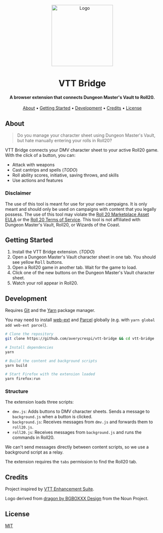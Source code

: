 <div align="center">
    <br>
    <a href="https://github.com/averycrespi/vtt-bridge">
        <img src="https://raw.githubusercontent.com/averycrespi/vtt-bridge/master/assets/logo.png" alt="Logo" width="200">
    </a>
    <br>
    <h1>VTT Bridge</h1>
</div>

<div align="center">
    <h4>A browser extension that connects Dungeon Master's Vault to Roll20.</h4>
</div>

<div align="center">
    <a href="#about">About</a> •
    <a href="#getting-started">Getting Started</a> •
    <a href="#development">Development</a> •
    <a href="#credits">Credits</a> •
    <a href="#license">License</a>
</div>

## About

> Do you manage your character sheet using Dungeon Master's Vault, but hate manually entering your rolls in Roll20?

VTT Bridge connects your DMV character sheet to your active Roll20 game. With the click of a button, you can:

- Attack with weapons
- Cast cantrips and spells (_TODO_)
- Roll ability scores, initiative, saving throws, and skills
- Use actions and features

### Disclaimer

The use of this tool is meant for use for your own campaigns. It is only meant and should only be used on campaigns with content that you legally possess. The use of this tool may violate the [Roll 20 Marketplace Asset EULA](https://wiki.roll20.net/Marketplace_Asset_EULA) or the [Roll 20 Terms of Service](https://wiki.roll20.net/Terms_of_Service_and_Privacy_Policy). This tool is not affiliated with Dungeon Master's Vault, Roll20, or Wizards of the Coast.

## Getting Started

1. Install the VTT Bridge extension. (_TODO_)
2. Open a Dungeon Master's Vault character sheet in one tab. You should see yellow <kbd>Roll</kbd> buttons.
3. Open a Roll20 game in another tab. Wait for the game to load.
4. Click one of the new buttons on the Dungeon Master's Vault character sheet.
5. Watch your roll appear in Roll20.

## Development

Requires [Git](https://git-scm.com/) and the [Yarn](https://yarnpkg.com/) package manager.

You may need to install [web-ext](https://github.com/mozilla/web-ext) and [Parcel](https://parceljs.org/) globally (e.g. with `yarn global add web-ext parcel`).

```sh
# Clone the repository
git clone https://github.com/averycrespi/vtt-bridge && cd vtt-bridge

# Install dependencies
yarn

# Build the content and background scripts
yarn build

# Start Firefox with the extension loaded
yarn firefox:run
```

### Structure

The extension loads three scripts:

- `dmv.js`: Adds buttons to DMV character sheets. Sends a message to `background.js` when a button is clicked.
- `background.js`: Receives messages from `dmv.js` and forwards them to `roll20.js`.
- `roll20.js`: Receives messages from `background.js` and runs the commands in Roll20.

We can't send messages directly between content scripts, so we use a background script as a relay.

The extension requires the `tabs` permission to find the Roll20 tab.

## Credits

Project inspired by [VTT Enhancement Suite](https://ssstormy.github.io/roll20-enhancement-suite/).

Logo derived from [dragon by BGBOXXX Design](https://thenounproject.com/term/dragon/1646665/) from the Noun Project.

## License

[MIT](https://choosealicense.com/licenses/mit/)
